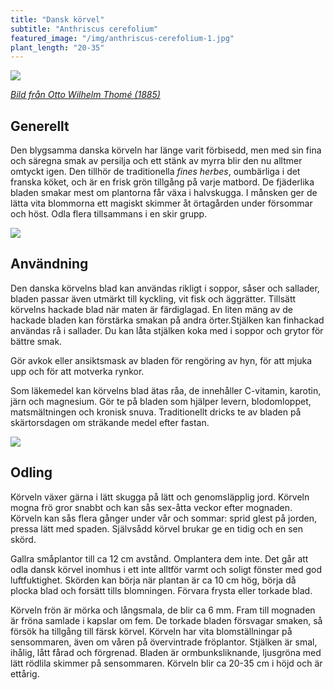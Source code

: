 ```yaml
---
title: "Dansk körvel"
subtitle: "Anthriscus cerefolium"
featured_image: "/img/anthriscus-cerefolium-1.jpg"
plant_length: "20-35"
---
```


![](/img/anthriscus-cerefolium-3.jpg)

[_Bild från Otto Wilhelm Thomé (1885)_](https://sv.wikipedia.org/wiki/Otto_Wilhelm_Thom%C3%A9)

## Generellt

Den blygsamma danska körveln har länge varit förbisedd, men med sin fina och säregna smak av persilja och ett stänk av myrra blir den nu alltmer omtyckt igen. Den tillhör de traditionella _fines herbes_, oumbärliga i det franska köket, och är en frisk grön tillgång på varje matbord. De fjäderlika bladen smakar mest om plantorna får växa i halvskugga. I månsken ger de lätta vita blommorna ett magiskt skimmer åt örtagården under försommar och höst. Odla flera tillsammans i en skir grupp.

![](/img/anthriscus-cerefolium-1.jpg)

## Användning

Den danska körvelns blad kan användas rikligt i soppor, såser och sallader, bladen passar även utmärkt till kyckling, vit fisk och äggrätter. Tillsätt körvelns hackade blad när maten är färdiglagad. En liten mäng av de hackade bladen kan förstärka smakan på andra örter.Stjälken kan finhackad användas rå i sallader. Du kan låta stjälken koka med i soppor och grytor för bättre smak.

Gör avkok eller ansiktsmask av bladen för rengöring av hyn, för att mjuka upp och för att motverka rynkor.

Som läkemedel kan körvelns blad ätas råa, de innehåller C-vitamin, karotin, järn och magnesium. Gör te på bladen som hjälper levern, blodomloppet, matsmältningen och kronisk snuva. Traditionellt dricks te av bladen på skärtorsdagen om sträkande medel efter fastan.

![](/img/anthriscus-cerefolium-2.jpg)

## Odling

Körveln växer gärna i lätt skugga på lätt och genomsläpplig jord. Körveln mogna frö gror snabbt och kan sås sex-åtta veckor efter mognaden. Körveln kan sås flera gånger under vår och sommar: sprid glest på jorden, pressa lätt med spaden. Självsådd körvel brukar ge en tidig och en sen skörd.

Gallra småplantor till ca 12 cm avstånd. Omplantera dem inte. Det går att odla dansk körvel inomhus i ett inte alltför varmt och soligt fönster med god luftfuktighet. Skörden kan börja när plantan är ca 10 cm hög, börja då plocka blad och forsätt tills blomningen. Förvara frysta eller torkade blad.

Körveln frön är mörka och långsmala, de blir ca 6 mm. Fram till mognaden är fröna samlade i kapslar om fem. De torkade bladen försvagar smaken, så försök ha tillgång till färsk körvel. Körveln har vita blomställningar på sensommaren, även om våren på övervintrade fröplantor. Stjälken är smal, ihålig, lått fårad och förgrenad. Bladen är ormbunksliknande, ljusgröna med lätt rödlila skimmer på sensommaren. Körveln blir ca 20-35 cm i höjd och är ettårig.
